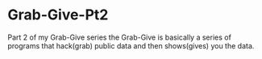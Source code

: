 # Grab-Give-Pt2
Part 2 of my Grab-Give series the Grab-Give is basically a series of programs that hack(grab) public data and then shows(gives) you the data.
